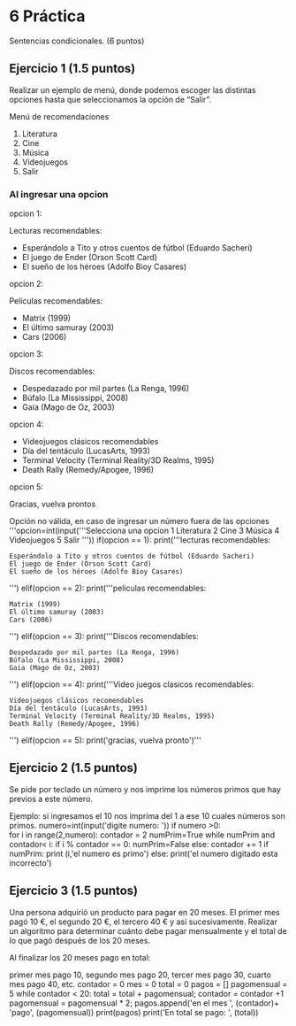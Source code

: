 # 6 Práctica 
Sentencias condicionales. (6 puntos)

## Ejercicio 1 (1.5 puntos)
Realizar un ejemplo de menú, donde podemos escoger las distintas opciones
hasta que seleccionamos la opción de “Salir”.

Menú de recomendaciones
1. Literatura
2. Cine
3. Música
4. Videojuegos
5. Salir

### Al ingresar una opcion
opcion 1:

Lecturas recomendables:

* Esperándolo a Tito y otros cuentos de fútbol (Eduardo
Sacheri)
* El juego de Ender (Orson Scott Card)
* El sueño de los héroes (Adolfo Bioy Casares)

opcion 2:

Películas recomendables:

* Matrix (1999)
* El último samuray (2003)
* Cars (2006)

opcion  3:

Discos recomendables:

* Despedazado por mil partes (La Renga, 1996)
* Búfalo (La Mississippi, 2008)
* Gaia (Mago de Oz, 2003)

opcion 4:

* Videojuegos clásicos recomendables
* Día del tentáculo (LucasArts, 1993)
* Terminal Velocity (Terminal Reality/3D Realms, 1995)
* Death Rally (Remedy/Apogee, 1996)

opcion  5:

Gracias, vuelva prontos

Opción no válida, en caso de ingresar un número fuera de las opciones
'''opcion=int(input('''Selecciona una opcion
1 Literatura
2 Cine
3 Música
4 Videojuegos
5 Salir
'''))
if(opcion == 1):
    print('''lecturas recomendables:
 
    Esperándolo a Tito y otros cuentos de fútbol (Eduardo Sacheri)
    El juego de Ender (Orson Scott Card)
    El sueño de los héroes (Adolfo Bioy Casares)
   ''')
elif(opcion == 2):
    print('''peliculas recomendables:

    Matrix (1999)
    El último samuray (2003)
    Cars (2006)
''')
elif(opcion == 3):
    print('''Discos recomendables:

    Despedazado por mil partes (La Renga, 1996)
    Búfalo (La Mississippi, 2008)
    Gaia (Mago de Oz, 2003)
''')
elif(opcion == 4):
    print('''Video juegos clasicos recomendables:

    Videojuegos clásicos recomendables
    Día del tentáculo (LucasArts, 1993)
    Terminal Velocity (Terminal Reality/3D Realms, 1995)
    Death Rally (Remedy/Apogee, 1996)
''')
elif(opcion == 5):
    print('gracias, vuelva pronto')'''
    

## Ejercicio 2 (1.5 puntos)
Se pide por teclado un número y nos imprime los números primos que hay previos a este número.

Ejemplo: si ingresamos el 10 nos imprima del 1 a ese 10 cuales números son primos.
numero=int(input('digite numero:  '))
if numero >0:  
  for i in range(2,numero):
     contador = 2
     numPrim=True
     while numPrim and contador< i:
        if i % contador == 0:
            numPrim=False
        else:
          contador += 1
     if numPrim:
         print (i,'el numero es primo') 
else:
    print('el numero digitado esta incorrecto')


## Ejercicio 3 (1.5 puntos)
Una persona adquirió un producto para pagar en 20 meses. El primer mes pagó
10 €, el segundo 20 €, el tercero 40 € y así sucesivamente. Realizar un algoritmo
para determinar cuánto debe pagar mensualmente y el total de lo que pagó
después de los 20 meses.

Al finalizar los 20 meses pago en total:

primer mes pago 10, segundo mes pago 20, tercer mes pago 30, cuarto mes pago 40, etc.
contador = 0
mes = 0
total = 0
pagos = []
pagomensual = 5
while contador < 20:
  total = total + pagomensual;
  contador = contador +1
  pagomensual = pagomensual * 2;
  pagos.append('en el mes  ',  (contador)+ 'pago', (pagomensual))
  print(pagos)
  print('En total se pago: ', (total))
